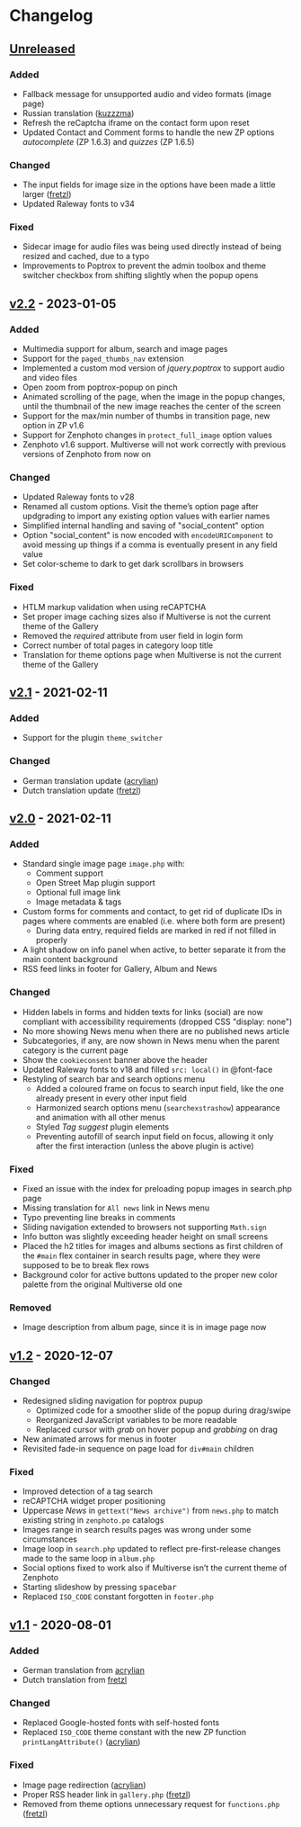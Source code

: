 # Changelog
## [Unreleased]

### Added
* Fallback message for unsupported audio and video formats (image page)
* Russian translation ([kuzzzma](https://github.com/kuz-z-zma))
* Refresh the reCaptcha iframe on the contact form upon reset
* Updated Contact and Comment forms to handle the new ZP options *autocomplete* (ZP 1.6.3) and *quizzes* (ZP 1.6.5)

### Changed
* The input fields for image size in the options have been made a little larger ([fretzl])
* Updated Raleway fonts to v34

### Fixed
* Sidecar image for audio files was being used directly instead of being resized and cached, due to a typo
* Improvements to Poptrox to prevent the admin toolbox and theme switcher checkbox from shifting slightly when the popup opens

## [v2.2] - 2023-01-05

### Added
* Multimedia support for album, search and image pages
* Support for the `paged_thumbs_nav` extension
* Implemented a custom mod version of _jquery.poptrox_ to support audio and video files
* Open zoom from poptrox-popup on pinch 
* Animated scrolling of the page, when the image in the popup changes, until the thumbnail of the new image reaches the center of the screen
* Support for the max/min number of thumbs in transition page, new option in ZP v1.6
* Support for Zenphoto changes in `protect_full_image` option values
* Zenphoto v1.6 support. Multiverse will not work correctly with previous versions of Zenphoto from now on

### Changed
* Updated Raleway fonts to v28
* Renamed all custom options. Visit the theme’s option page after updgrading to import any existing option values with earlier names
* Simplified internal handling and saving of "social_content" option
* Option "social_content" is now encoded with `encodeURIComponent` to avoid messing up things if a comma is eventually present in any field value
* Set color-scheme to dark to get dark scrollbars in browsers

### Fixed
* HTLM markup validation when using reCAPTCHA
* Set proper image caching sizes also if Multiverse is not the current theme of the Gallery
* Removed the _required_ attribute from user field in login form
* Correct number of total pages in category loop title
* Translation for theme options page when Multiverse is not the current theme of the Gallery

## [v2.1] - 2021-02-11

### Added
* Support for the plugin `theme_switcher`

### Changed
* German translation update ([acrylian])
* Dutch translation update ([fretzl])

## [v2.0] - 2021-02-11
### Added
* Standard single image page `image.php` with:
  - Comment support
  - Open Street Map plugin support
  - Optional full image link
  - Image metadata & tags
* Custom forms for comments and contact, to get rid of duplicate IDs in pages where comments are enabled (i.e. where both form are present)
  * During data entry, required fields are marked in red if not filled in properly
* A light shadow on info panel when active, to better separate it from the main content background
* RSS feed links in footer for Gallery, Album and News

### Changed
* Hidden labels in forms and hidden texts for links (social) are now compliant with accessibility requirements (dropped CSS "display: none")
* No more showing News menu when there are no published news article 
* Subcategories, if any, are now shown in News menu when the parent category is the current page
* Show the `cookieconsent` banner above the header
* Updated Raleway fonts to v18 and filled `src: local()` in @font-face
* Restyling of search bar and search options menu
  * Added a coloured frame on focus to search input field, like the one already present in every other input field
  * Harmonized search options menu (`searchexstrashow`) appearance and animation with all other menus
  * Styled _Tag suggest_ plugin elements
  * Preventing autofill of search input field on focus, allowing it only after the first interaction (unless the above plugin is active)

### Fixed
* Fixed an issue with the index for preloading popup images in search.php page
* Missing translation for `All news` link in News menu
* Typo preventing line breaks in comments
* Sliding navigation extended to browsers not supporting `Math.sign`
* Info button was slightly exceeding header height on small screens
* Placed the h2 titles for images and albums sections as first children of the `#main` flex container in search results page, where they were supposed to be to break flex rows
* Background color for active buttons updated to the proper new color palette from the original Multiverse old one

### Removed
* Image description from album page, since it is in image page now

## [v1.2] - 2020-12-07
### Changed
* Redesigned sliding navigation for poptrox pupup
  * Optimized code for a smoother slide of the popup during drag/swipe
  * Reorganized JavaScript variables to be more readable
  * Replaced cursor with _grab_ on hover popup and _grabbing_ on drag
* New animated arrows for menus in footer
* Revisited fade-in sequence on page load for `div#main` children

### Fixed
* Improved detection of a tag search
* reCAPTCHA widget proper positioning
* Uppercase _News_ in `gettext("News archive")` from `news.php` to match existing string in `zenphoto.po` catalogs
* Images range in search results pages was wrong under some circumstances
* Image loop in `search.php` updated to reflect pre-first-release changes made to the same loop in `album.php`
* Social options fixed to work also if Multiverse isn’t the current theme of Zenphoto
* Starting slideshow by pressing <kbd>spacebar</kbd>
* Replaced `ISO_CODE` constant forgotten in `footer.php`

## [v1.1] - 2020-08-01
### Added
* German translation from [acrylian]
* Dutch translation from [fretzl]

### Changed
* Replaced Google-hosted fonts with self-hosted fonts
* Replaced `ISO_CODE` theme constant with the new ZP function `printLangAttribute()` ([acrylian])

### Fixed
* Image page redirection ([acrylian])
* Proper RSS header link in `gallery.php` ([fretzl])
* Removed from theme options unnecessary request for `functions.php` ([fretzl])

[Unreleased]: https://github.com/bic-ed/Multiverse/compare/2.2...master
[v2.2]: https://github.com/bic-ed/Multiverse/compare/2.1...2.2
[v2.1]: https://github.com/bic-ed/Multiverse/compare/2.0...2.1
[v2.0]: https://github.com/bic-ed/Multiverse/compare/1.2...2.0
[v1.2]: https://github.com/bic-ed/Multiverse/compare/1.1...1.2
[v1.1]: https://github.com/bic-ed/Multiverse/compare/1.0...1.1

[acrylian]: https://github.com/acrylian
[fretzl]: https://github.com/fretzl
